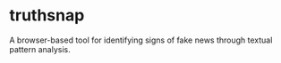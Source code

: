 # truthsnap
A browser-based tool for identifying signs of fake news through textual pattern analysis.
